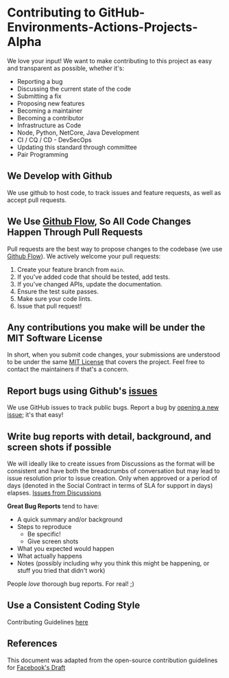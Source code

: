 # Contributing to GitHub-Environments-Actions-Projects-Alpha
We love your input! We want to make contributing to this project as easy and transparent as possible, whether it's:

- Reporting a bug
- Discussing the current state of the code
- Submitting a fix
- Proposing new features
- Becoming a maintainer
- Becoming a contributor
- Infrastructure as Code
- Node, Python, NetCore, Java Development
- CI / CQ / CD - DevSecOps
- Updating this standard through committee
- Pair Programming

## We Develop with Github
We use github to host code, to track issues and feature requests, as well as accept pull requests.

## We Use [Github Flow](https://guides.github.com/introduction/flow/index.html), So All Code Changes Happen Through Pull Requests
Pull requests are the best way to propose changes to the codebase (we use [Github Flow](https://guides.github.com/introduction/flow/index.html)). We actively welcome your pull requests:

1. Create your feature branch from `main`.
2. If you've added code that should be tested, add tests.
3. If you've changed APIs, update the documentation.
4. Ensure the test suite passes.
5. Make sure your code lints.
6. Issue that pull request!

## Any contributions you make will be under the MIT Software License
In short, when you submit code changes, your submissions are understood to be under the same [MIT License](http://choosealicense.com/licenses/mit/) that covers the project. Feel free to contact the maintainers if that's a concern.

## Report bugs using Github's [issues](https://github.com/HomeAidePi-Alpha/GitHubEnvironments-Actions/issues)
We use GitHub issues to track public bugs. Report a bug by [opening a new issue](); it's that easy!

## Write bug reports with detail, background, and screen shots if possible
We will ideally like to create issues from Discussions as the format will be consistent and have both the breadcrumbs of conversation but may lead to issue resolution prior to issue creation. Only when approved or a period of days (denoted in the Social Contract in terms of SLA for support in days) elapses.
[Issues from Discussions](https://docs.github.com/en/issues/tracking-your-work-with-issues/creating-an-issue#creating-an-issue-from-discussion) 

**Great Bug Reports** tend to have:
- A quick summary and/or background
- Steps to reproduce
  - Be specific!
  - Give screen shots
- What you expected would happen
- What actually happens
- Notes (possibly including why you think this might be happening, or stuff you tried that didn't work)

People *love* thorough bug reports. For real! ;)  

## Use a Consistent Coding Style
Contributing Guidelines [here](CONTRIBUTING.md)

## References
This document was adapted from the open-source contribution guidelines for [Facebook's Draft](https://github.com/facebook/draft-js/blob/a9316a723f9e918afde44dea68b5f9f39b7d9b00/CONTRIBUTING.md)